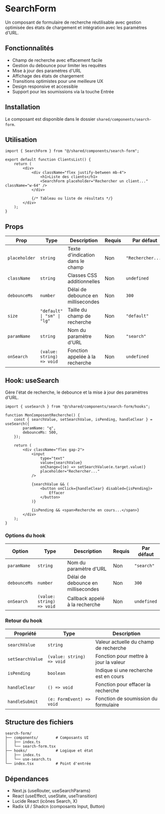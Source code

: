 # SearchForm

Un composant de formulaire de recherche réutilisable avec gestion optimisée des états de chargement et intégration avec les paramètres d'URL.

## Fonctionnalités

- Champ de recherche avec effacement facile
- Gestion du debounce pour limiter les requêtes
- Mise à jour des paramètres d'URL
- Affichage des états de chargement
- Transitions optimistes pour une meilleure UX
- Design responsive et accessible
- Support pour les soumissions via la touche Entrée

## Installation

Le composant est disponible dans le dossier `shared/components/search-form`.

## Utilisation

```tsx
import { SearchForm } from "@/shared/components/search-form";

export default function ClientsList() {
	return (
		<div>
			<div className="flex justify-between mb-4">
				<h1>Liste des clients</h1>
				<SearchForm placeholder="Rechercher un client..." className="w-64" />
			</div>

			{/* Tableau ou liste de résultats */}
		</div>
	);
}
```

## Props

| Prop          | Type                        | Description                        | Requis | Par défaut        |
| ------------- | --------------------------- | ---------------------------------- | ------ | ----------------- |
| `placeholder` | `string`                    | Texte d'indication dans le champ   | Non    | `"Rechercher..."` |
| `className`   | `string`                    | Classes CSS additionnelles         | Non    | `undefined`       |
| `debounceMs`  | `number`                    | Délai de debounce en millisecondes | Non    | `300`             |
| `size`        | `"default" \| "sm" \| "lg"` | Taille du champ de recherche       | Non    | `"default"`       |
| `paramName`   | `string`                    | Nom du paramètre d'URL             | Non    | `"search"`        |
| `onSearch`    | `(value: string) => void`   | Fonction appelée à la recherche    | Non    | `undefined`       |

## Hook: useSearch

Gère l'état de recherche, le debounce et la mise à jour des paramètres d'URL.

```tsx
import { useSearch } from "@/shared/components/search-form/hooks";

function MonComposantRecherche() {
	const { searchValue, setSearchValue, isPending, handleClear } = useSearch({
		paramName: "q",
		debounceMs: 500,
	});

	return (
		<div className="flex gap-2">
			<input
				type="text"
				value={searchValue}
				onChange={(e) => setSearchValue(e.target.value)}
				placeholder="Rechercher..."
			/>

			{searchValue && (
				<button onClick={handleClear} disabled={isPending}>
					Effacer
				</button>
			)}

			{isPending && <span>Recherche en cours...</span>}
		</div>
	);
}
```

### Options du hook

| Option       | Type                      | Description                        | Requis | Par défaut  |
| ------------ | ------------------------- | ---------------------------------- | ------ | ----------- |
| `paramName`  | `string`                  | Nom du paramètre d'URL             | Non    | `"search"`  |
| `debounceMs` | `number`                  | Délai de debounce en millisecondes | Non    | `300`       |
| `onSearch`   | `(value: string) => void` | Callback appelé à la recherche     | Non    | `undefined` |

### Retour du hook

| Propriété        | Type                      | Description                           |
| ---------------- | ------------------------- | ------------------------------------- |
| `searchValue`    | `string`                  | Valeur actuelle du champ de recherche |
| `setSearchValue` | `(value: string) => void` | Fonction pour mettre à jour la valeur |
| `isPending`      | `boolean`                 | Indique si une recherche est en cours |
| `handleClear`    | `() => void`              | Fonction pour effacer la recherche    |
| `handleSubmit`   | `(e: FormEvent) => void`  | Fonction de soumission du formulaire  |

## Structure des fichiers

```
search-form/
├── components/        # Composants UI
│   ├── index.ts
│   └── search-form.tsx
├── hooks/             # Logique et état
│   ├── index.ts
│   └── use-search.ts
└── index.tsx          # Point d'entrée
```

## Dépendances

- Next.js (useRouter, useSearchParams)
- React (useEffect, useState, useTransition)
- Lucide React (icônes Search, X)
- Radix UI / Shadcn (composants Input, Button)

